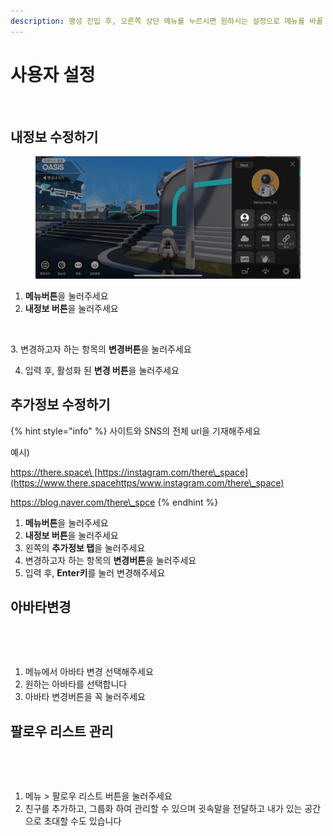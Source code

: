 ```yaml
---
description: 행성 진입 후, 오른쪽 상단 메뉴를 누르시면 원하시는 설정으로 메뉴를 바꿀 수 있습니다
---
```


# 사용자 설정

<figure><img src="../.gitbook/assets/스크린샷 2023-11-10 오후 3.16.48 복사.png" alt=""><figcaption></figcaption></figure>

## 내정보 수정하기

<figure><img src="../.gitbook/assets/IMG_1194.PNG" alt=""><figcaption></figcaption></figure>

1. **메뉴버튼**을 눌러주세요
2. **내정보 버튼**을 눌러주세요

<figure><img src="../.gitbook/assets/스크린샷 2023-11-10 오후 3.30.27 복사.png" alt=""><figcaption></figcaption></figure>

3\. 변경하고자 하는 항목의 **변경버튼**을 눌러주세요

4. 입력 후, 활성화 된 **변경 버튼**을 눌러주세요

## **추가정보 수정하기**

{% hint style="info" %}
사이트와 SNS의 전체 url을 기재해주세요&#x20;

예시)

[https://there.space\
](https://www.there.spacehttps/www.instagram.com/there\_space)[https://instagram.com/there\_space](https://www.there.spacehttps/www.instagram.com/there\_space)

https://blog.naver.com/there\_spce
{% endhint %}

1. **메뉴버튼**을 눌러주세요
2. **내정보 버튼**을 눌러주세요
3. 왼쪽의 **추가정보 탭**을 눌러주세요
4. 변경하고자 하는 항목의 **변경버튼**을 눌러주세요
5. 입력 후, **Enter키**를 눌러 변경해주세요

## 아바타변경

<figure><img src="../.gitbook/assets/스크린샷-2023-11-10-오후-6.15.27.png" alt=""><figcaption></figcaption></figure>

<figure><img src="../.gitbook/assets/스크린샷-2023-11-10-오후-3.52.19.png" alt=""><figcaption></figcaption></figure>

1. 메뉴에서 아바타 변경 선택해주세요
2. 원하는 아바타를 선택합니다
3. 아바타 변경버튼을 꼭 눌러주세요

## 팔로우 리스트 관리

<figure><img src="../.gitbook/assets/스크린샷-2023-11-10-오후-6.15.28.png" alt=""><figcaption></figcaption></figure>

<figure><img src="../.gitbook/assets/스크린샷 2023-11-10 오후 4.47.27 (2).png" alt=""><figcaption></figcaption></figure>

1. 메뉴 > 팔로우 리스트 버튼을 눌러주세요&#x20;
2. 친구를 추가하고, 그룹화 하여 관리할 수 있으며 귓속말을 전달하고 내가 있는 공간으로 초대할 수도 있습니다&#x20;

